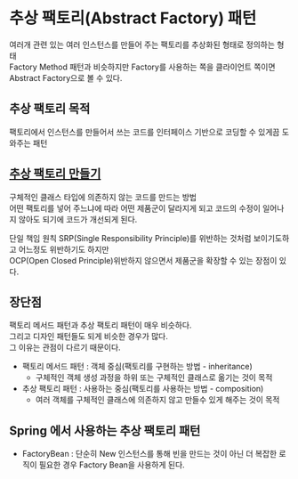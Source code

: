 # 추상 팩토리(Abstract Factory) 패턴
여러개 관련 있는 여러 인스턴스를 만들어 주는 팩토리를 추상화된 형태로 정의하는 형태  
Factory Method 패턴과 비슷하지만 Factory를 사용하는 쪽을 클라이언트 쪽이면 Abstract Factory으로 볼 수 있다.

## 추상 팩토리 목적
팩토리에서 인스턴스를 만들어서 쓰는 코드를 인터페이스 기반으로 코딩할 수 있게끔 도와주는 패턴

## [추상 팩토리 만들기](simple%2FWhiteShipFactory.java)
구체적인 클래스 타입에 의존하지 않는 코드를 만드는 방법  
어떤 팩토리를 넣어 주느냐에 따라 어떤 제품군이 달라지게 되고 코드의 수정이 일어나지 않아도 되기에 코드가 개선되게 된다.

단일 책임 원칙 SRP(Single Responsibility Principle)를 위반하는 것처럼 보이기도하고 어느정도 위반하기도 하지만  
OCP(Open Closed Principle)위반하지 않으면서 제품군을 확장할 수 있는 장점이 있다.

## 장단점
팩토리 메서드 패턴과 추상 팩토리 패턴이 매우 비슷하다.   
그리고 디자인 패턴들도 되게 비슷한 경우가 많다.  
그 이유는 관점이 다르기 때문이다.  
- 팩토리 메서드 패턴 : 객체 중심(팩토리를 구현하는 방법 - inheritance)
  - 구체적인 객체 생성 과정을 하위 또는 구체적인 클래스로 옮기는 것이 목적
- 추상 팩토리 패턴 : 사용하는 중심(팩토리를 사용하는 방법 - composition)
  - 여러 객체를 구체적인 클래스에 의존하지 않고 만들수 있게 해주는 것이 목적

## Spring 에서 사용하는 추상 팩토리 패턴
- FactoryBean : 단순히 New 인스턴스를 통해 빈을 만드는 것이 아닌 더 복잡한 로직이 필요한 경우 Factory Bean을 사용하게 된다. 
